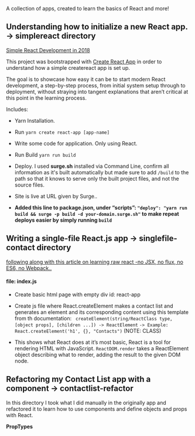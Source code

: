 A collection of apps, created to learn the basics of React and more!

## Understanding how to initialize a new React app. -> simplereact directory

[Simple React Development in 2018](https://hackernoon.com/simple-react-development-in-2017-113bd563691f)

This project was bootstrapped with [Create React App](https://github.com/facebook/create-react-app) in order to understand how a simple createreact app is set up.

The goal is to showcase how easy it can be to start modern React development, a step-by-step process, from initial system setup through to deployment, without straying into tangent explanations that aren’t critical at this point in the learning process. 

Includes: 
* Yarn Installation.
* Run ```yarn create react-app [app-name]```
* Write some code for application. Only using React.
* Run Build ```yarn run build```
* Deploy. I used **surge.sh** installed via Command Line, confirm all information as it's built automatically but made sure to add ```/build``` to the path so that it knows to serve only the built project files, and not the source files.
* Site is live at URL given by Surge..

* **Added this line to package.json, under “scripts”: ```"deploy": "yarn run build && surge -p build -d your-domain.surge.sh"``` to make repeat deploys easier by simply running ```build```**

## Writing a single-file React.js app -> singlefile-contact directory

[following along with this article on learning raw react -no JSX, no flux, no ES6, no Webpack..](http://jamesknelson.com/learn-raw-react-no-jsx-flux-es6-webpack/)

#### file: index.js 
* Create basic html page with empty div id: react-app
* Create js file where React.createElement makes a contact list and generates an element and its corresponding content using this template from th documentation: ``` createElement(string/ReactClass type, [object props], [children ...]) -> ReactElement```
```-> Example: React.createElement('h1', {}, "Contacts")``` (NOTE: CLASS)

* This shows what React does at it’s most basic, React is a tool for rendering HTML with JavaScript. ```ReactDOM.render``` takes a ReactElement object describing what to render, adding the result to the given DOM node.

## Refactoring my Contact List app with a component -> contactlist-refactor
In this directory I took what I did manually in the originally app and refactored it to learn how to use components and define objects and props with React.

**PropTypes** 
